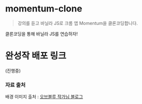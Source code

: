 # momentum-clone

> 강의를 듣고 바닐라 JS로 크롬 앱 Momentum을 클론코딩합니다.

클론코딩을 통해 바닐라 JS를 연습하자!

# 완성작 배포 링크
(진행중)


### 자료 출처 
배경 이미지 출처 : [오브블루 작가님 블로그](https://m.blog.naver.com/PostList.naver?blogId=aube_blue)
